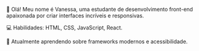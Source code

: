 👋 Olá! Meu nome é Vanessa, uma estudante de desenvolvimento front-end apaixonada por criar interfaces incríveis e responsivas.

💻 Habilidades: HTML, CSS, JavaScript, React.

🌱 Atualmente aprendendo sobre frameworks modernos e acessibilidade.



